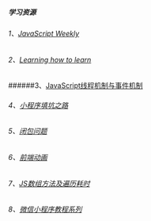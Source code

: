##### 学习资源

###### 1、[JavaScript Weekly](https://javascriptweekly.com/)

###### 2、[Learning how to learn](https://www.coursera.org/learn/ruhe-xuexi)

######3、[JavaScript线程机制与事件机制](https://juejin.im/post/5bb05494e51d450e7428da59?utm_source=gold_browser_extension)

###### 4、[小程序填坑之路](https://segmentfault.com/a/1190000016662122)

###### 5、[闭包问题](https://segmentfault.com/a/1190000016657653)

###### 6、[前端动画](https://github.com/comehope/front-end-daily-challenges)

###### 7、[JS数组方法及遍历耗时](https://juejin.im/post/5bb753bd6fb9a05d2272b673?utm_source=gold_browser_extension)

###### 8、[微信小程序教程系列](https://blog.csdn.net/michael_ouyang/article/details/54700871)

